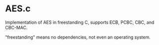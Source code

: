 # AES.c
Implementation of AES in freestanding C, supports ECB, PCBC, CBC, and CBC-MAC. 

"freestanding" means no dependencies, not even an operating system. 
